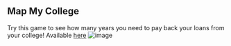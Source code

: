 ## Map My College

Try this game to see how many years you need to pay back your loans from your college!
Available [here](https://lempickax.github.io/Youth-Finance-Student-Loan/)
![image](https://user-images.githubusercontent.com/57343372/135970442-ce0615b2-1881-4459-b9ae-ceb90d5ec899.png)
